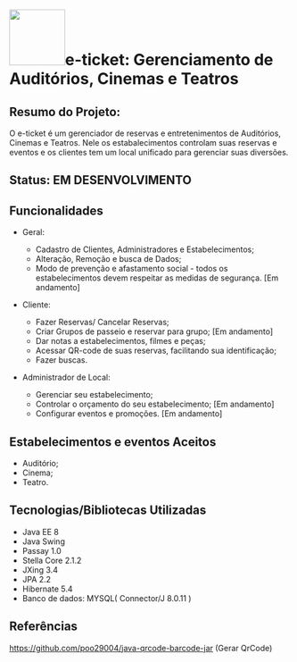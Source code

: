 # <img src= "https://user-images.githubusercontent.com/58193125/95666608-a2595a80-0b31-11eb-88bb-8f280743082d.png" heigth="150" width = "100">e-ticket: Gerenciamento de Auditórios, Cinemas e Teatros

## Resumo do Projeto:
O e-ticket é um gerenciador de reservas e entretenimentos de Auditórios, Cinemas e Teatros. Nele os estabalecimentos controlam suas reservas e eventos e os clientes tem um local unificado para gerenciar suas diversões.

## Status: EM DESENVOLVIMENTO

## Funcionalidades
- Geral:
  - Cadastro de Clientes, Administradores e Estabelecimentos;
  - Alteração, Remoção e busca de Dados;
  - Modo de prevenção e afastamento social - todos os estabelecimentos devem respeitar as medidas de segurança. [Em andamento] 

- Cliente:
  - Fazer Reservas/ Cancelar Reservas;
  - Criar Grupos de passeio e reservar para grupo; [Em andamento]
  - Dar notas a estabelecimentos, filmes e peças;
  - Acessar QR-code de suas reservas, facilitando sua identificação;
  - Fazer buscas.
  
- Administrador de Local:
  - Gerenciar seu estabelecimento;
  - Controlar o orçamento do seu estabelecimento; [Em andamento]
  - Configurar eventos e promoções. [Em andamento]
  
## Estabelecimentos e eventos Aceitos
- Auditório;
- Cinema;
- Teatro.

## Tecnologias/Bibliotecas Utilizadas
- Java EE 8
- Java Swing
- Passay 1.0
- Stella Core 2.1.2
- JXing 3.4
- JPA 2.2
- Hibernate 5.4
- Banco de dados: MYSQL( Connector/J 8.0.11 )

## Referências
https://github.com/poo29004/java-qrcode-barcode-jar (Gerar QrCode)
